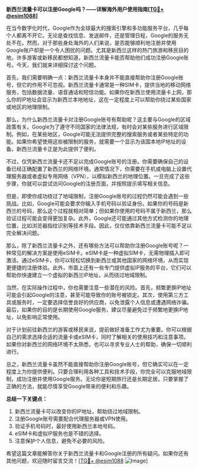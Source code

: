 **新西兰流量卡可以注册Google吗？——详解海外用户使用指南[[TG💪+ @esim1088](https://t.me/s/esim1088)]**

在当今数字化时代，Google作为全球最大的搜索引擎和多功能服务平台，几乎每个人都离不开它。无论是查找信息、发送邮件，还是管理日程，Google的服务无处不在。然而，对于那些身处海外的人们来说，是否能够顺利地注册并使用Google账户却是一个令人困扰的问题。尤其是新西兰这样的热门旅游和移民目的地，许多游客或新移民都想知道，新西兰流量卡能否帮助他们成功注册Google账号。今天，我们就来详细探讨这个问题。

首先，我们需要明确一点：新西兰流量卡本身并不能直接帮助你注册Google账号，但它的作用不可忽视。新西兰流量卡通常是一种SIM卡，提供当地的移动网络服务，包括数据流量、语音通话和短信功能。如果你在新西兰使用流量卡上网，那么你的IP地址会显示为新西兰本地地址，这在一定程度上可以帮助你绕过某些国家或地区的地理限制。

那么，为什么新西兰流量卡对注册Google账号有帮助呢？这主要与Google的区域政策有关。Google为了遵守不同国家的法律法规，有时会对某些服务进行区域限制。例如，在某些地区，Google可能无法提供完整的搜索服务或者某些特定的功能。如果你希望使用这些被限制的服务，就需要一个显示为该国本地IP地址的设备。新西兰流量卡正是为此提供了便利。

不过，仅凭新西兰流量卡还不足以完成Google账号的注册。你需要确保自己的设备已经正确配置了新西兰的网络环境。通常情况下，你需要在手机或电脑上设置代理服务器或者虚拟专用网络（VPN），以模拟新西兰的地理位置。一旦完成了这些步骤，你就可以尝试访问Google的注册页面，并按照提示填写相关信息。

但是，即使你成功绕过了地域限制，注册Google账号的过程仍然可能会遇到一些挑战。比如，Google可能会要求你输入手机号码以验证身份。如果你的号码是新西兰的号码，那么这个过程就相对简单；但如果你使用的号码不属于新西兰，那么验证过程可能会变得更加复杂。此外，Google还可能通过其他方式检测你的地理位置，比如浏览器指纹识别等技术手段。因此，仅仅依靠新西兰流量卡可能不足以完全解决问题。

那么，除了新西兰流量卡之外，还有哪些方法可以帮助你注册Google账号呢？一种常见的解决方案是使用eSIM卡。eSIM卡是一种虚拟SIM卡，无需物理插入即可激活。通过eSIM卡，你可以轻松切换到新西兰或其他国家的网络环境，从而实现更便捷的注册体验。此外，市面上还有一些专门提供虚拟IP服务的平台，它们可以帮助你快速建立一个虚拟的新西兰IP地址，从而绕过地域限制。

当然，在实际操作过程中，你也需要注意一些潜在的风险。首先，频繁更换IP地址可能会引起Google的注意，甚至可能导致你的账号被锁定。其次，使用第三方工具或服务时，一定要选择信誉良好的供应商，以免泄露个人信息或遭遇网络诈骗。最后，如果你的目的是长期使用Google服务，建议尽量避免过于频繁地更换IP地址，以免影响正常使用。

对于计划前往新西兰的游客或移民来说，提前做好准备工作尤为重要。你可以根据自己的需求选择合适的流量卡或eSIM卡，同时了解相关的使用技巧和注意事项。如果你对新西兰的网络环境不太熟悉，也可以寻求专业人士的帮助，确保一切顺利进行。

总之，新西兰流量卡虽然不能直接帮助你注册Google账号，但它确实可以在一定程度上为你提供便利。只要合理利用各种工具和技术手段，你完全可以克服地域限制，成功注册并使用Google服务。无论你是短期旅行还是长期定居，只要掌握了正确的方法，就能尽情享受Google带来的便利和乐趣。

**总结一下关键点：**
1. 新西兰流量卡可以改变你的IP地址，帮助绕过地域限制。
2. 注册Google账号需要配合代理服务器或VPN使用。
3. 验证手机号码时，最好使用新西兰本地号码。
4. eSIM卡和虚拟IP服务也是不错的选择。
5. 注意保护个人信息，避免不必要的风险。

希望这篇文章能解答你关于新西兰流量卡和Google注册的所有疑问。如果你还有其他问题，欢迎随时留言交流！[[TG💪+ @esim1088](https://t.me/s/esim1088) ![Image](https://i.postimg.cc/4NQfJmqS/Snipaste-2025-05-13-00-14-12.png)]